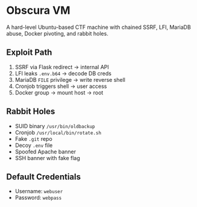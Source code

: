# Obscura VM

A hard-level Ubuntu-based CTF machine with chained SSRF, LFI, MariaDB abuse, Docker pivoting, and rabbit holes.

## Exploit Path

1. SSRF via Flask redirect → internal API
2. LFI leaks `.env.b64` → decode DB creds
3. MariaDB `FILE` privilege → write reverse shell
4. Cronjob triggers shell → user access
5. Docker group → mount host → root

## Rabbit Holes

- SUID binary `/usr/bin/oldbackup`
- Cronjob `/usr/local/bin/rotate.sh`
- Fake `.git` repo
- Decoy `.env` file
- Spoofed Apache banner
- SSH banner with fake flag

## Default Credentials

- Username: `webuser`
- Password: `webpass`
